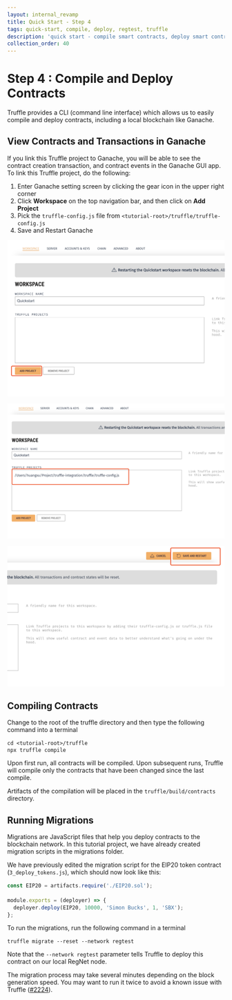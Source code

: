 ```yaml
---
layout: internal_revamp
title: Quick Start - Step 4
tags: quick-start, compile, deploy, regtest, truffle
description: 'quick start - compile smart contracts, deploy smart contracts to regtest'
collection_order: 40
---
```


# Step 4 : Compile and Deploy Contracts

Truffle provides a CLI (command line interface) which allows us to easily compile and deploy contracts, including a local blockchain like Ganache.

## View Contracts and Transactions in Ganache

If you link this Truffle project to Ganache, you will be able to see the contract creation transaction, and contract events in the Ganache GUI app. To link this Truffle project, do the following:

1. Enter Ganache setting screen by clicking the gear icon in the upper right corner
1. Click **Workspace** on the top navigation bar, and then click on **Add Project**
1. Pick the `truffle-config.js` file from `<tutorial-root>/truffle/truffle-config.js`
1. Save and Restart Ganache

![](/dist/images/add-ganache-1.png)

![](/dist/images/add-ganache-2.png)

![](/dist/images/add-ganache-3.png)

## Compiling Contracts

Change to the root of the truffle directory and then type the following command into a terminal

```shell
cd <tutorial-root>/truffle
npx truffle compile
```

Upon first run, all contracts will be compiled. Upon subsequent runs, Truffle will compile only the contracts that have been changed since the last compile.

Artifacts of the compilation will be placed in the `truffle/build/contracts` directory.

## Running Migrations

Migrations are JavaScript files that help you deploy contracts to the blockchain network. In this tutorial project, we have already created migration scripts in the migrations folder.

We have previously edited the migration script for the EIP20 token contract (`3_deploy_tokens.js`), which should now look like this:

```javascript
const EIP20 = artifacts.require('./EIP20.sol');

module.exports = (deployer) => {
  deployer.deploy(EIP20, 10000, 'Simon Bucks', 1, 'SBX');
};
```

To run the migrations, run the following command in a terminal

```shell
truffle migrate --reset --network regtest
```

Note that the `--network regtest` parameter tells Truffle to deploy this contract on our local RegNet node.

The migration process may take several minutes depending on the block generation speed. You may want to run it twice to avoid a known issue with Truffle ([#2224](https://github.com/trufflesuite/truffle/issues/2224)).
